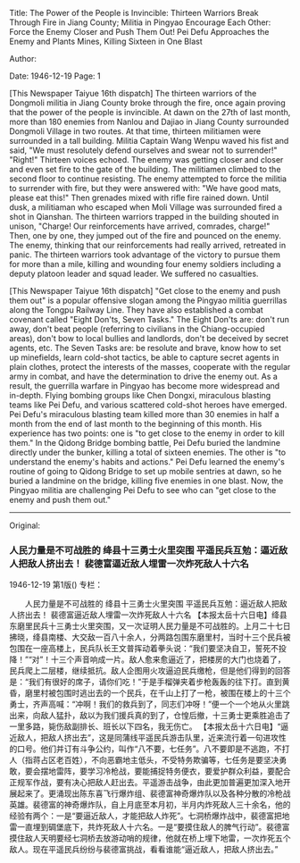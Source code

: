 Title: The Power of the People is Invincible: Thirteen Warriors Break Through Fire in Jiang County; Militia in Pingyao Encourage Each Other: Force the Enemy Closer and Push Them Out! Pei Defu Approaches the Enemy and Plants Mines, Killing Sixteen in One Blast

Author:

Date: 1946-12-19
Page: 1

[This Newspaper Taiyue 16th dispatch] The thirteen warriors of the Dongmoli militia in Jiang County broke through the fire, once again proving that the power of the people is invincible. At dawn on the 27th of last month, more than 180 enemies from Nanlou and Dajiao in Jiang County surrounded Dongmoli Village in two routes. At that time, thirteen militiamen were surrounded in a tall building. Militia Captain Wang Wenpu waved his fist and said, "We must resolutely defend ourselves and swear not to surrender!" "Right!" Thirteen voices echoed. The enemy was getting closer and closer and even set fire to the gate of the building. The militiamen climbed to the second floor to continue resisting. The enemy attempted to force the militia to surrender with fire, but they were answered with: "We have good mats, please eat this!" Then grenades mixed with rifle fire rained down. Until dusk, a militiaman who escaped when Moli Village was surrounded fired a shot in Qianshan. The thirteen warriors trapped in the building shouted in unison, "Charge! Our reinforcements have arrived, comrades, charge!" Then, one by one, they jumped out of the fire and pounced on the enemy. The enemy, thinking that our reinforcements had really arrived, retreated in panic. The thirteen warriors took advantage of the victory to pursue them for more than a mile, killing and wounding four enemy soldiers including a deputy platoon leader and squad leader. We suffered no casualties.

[This Newspaper Taiyue 16th dispatch] "Get close to the enemy and push them out" is a popular offensive slogan among the Pingyao militia guerrillas along the Tongpu Railway Line. They have also established a combat covenant called "Eight Don'ts, Seven Tasks." The Eight Don'ts are: don't run away, don't beat people (referring to civilians in the Chiang-occupied areas), don't bow to local bullies and landlords, don't be deceived by secret agents, etc. The Seven Tasks are: be resolute and brave, know how to set up minefields, learn cold-shot tactics, be able to capture secret agents in plain clothes, protect the interests of the masses, cooperate with the regular army in combat, and have the determination to drive the enemy out. As a result, the guerrilla warfare in Pingyao has become more widespread and in-depth. Flying bombing groups like Chen Dongxi, miraculous blasting teams like Pei Defu, and various scattered cold-shot heroes have emerged. Pei Defu's miraculous blasting team killed more than 30 enemies in half a month from the end of last month to the beginning of this month. His experience has two points: one is "to get close to the enemy in order to kill them." In the Qidong Bridge bombing battle, Pei Defu buried the landmine directly under the bunker, killing a total of sixteen enemies. The other is "to understand the enemy's habits and actions." Pei Defu learned the enemy's routine of going to Qidong Bridge to set up mobile sentries at dawn, so he buried a landmine on the bridge, killing five enemies in one blast. Now, the Pingyao militia are challenging Pei Defu to see who can "get close to the enemy and push them out."



<hr /> 

Original: 


### 人民力量是不可战胜的  绛县十三勇士火里突围  平遥民兵互勉：逼近敌人把敌人挤出去！  裴德富逼近敌人埋雷一次炸死敌人十六名

1946-12-19
第1版()
专栏：

　　人民力量是不可战胜的
    绛县十三勇士火里突围
    平遥民兵互勉：逼近敌人把敌人挤出去！
    裴德富逼近敌人埋雷一次炸死敌人十六名
    【本报太岳十六日电】绛县东磨里民兵十三勇士火里突围，又一次证明人民力量是不可战胜的。上月二十七日拂晓，绛县南楼、大交敌一百八十余人，分两路包围东磨里村，当时十三个民兵被包围在一座高楼上，民兵队长王文普挥动着拳头说：“我们要坚决自卫，誓死不投降！”“对”！十三个声音响成一片。敌人愈来愈逼近了，把楼房的大门也烧着了，民兵爬上二层楼，继续抵抗。敌人企图用火攻逼迫民兵缴枪，但是他们得到的回答是：“我们有很好的席子，请你们吃！”于是手榴弹夹着步枪轰轰的往下打。直到黄昏，磨里村被包围时逃出去的一个民兵，在千山上打了一枪，被围在楼上的十三个勇士，齐声高喊：“冲啊！我们的救兵到了，同志们冲呀！”便一个一个地从火里跳出来，向敌人猛扑，敌以为我们援兵真的到了，仓惶后撤，十三勇士更乘胜追击了一里多路，毙伤敌副排长、班长以下四名，我无伤亡。
    【本报太岳十六日电】“逼近敌人，把敌人挤出去”，这是同蒲线平遥民兵游击队里，近来流行着一句进攻性的口号。他们并订有斗争公约，叫作“八不要，七任务”。八不要即是不逃跑，不打人（指蒋占区老百姓），不向恶霸地主低头，不受特务欺骗等，七任务是要坚决勇敢，要会摆地雷阵，要学习冷枪战，要能捕捉特务便衣，要爱护群众利益，要配合正规军作战，要有决心把敌人赶出去。平遥游击战争，由此更加普遍更加深入地开展起来了。更涌现出陈东喜飞行爆炸组、裴德富神奇爆炸队以及各种分散的冷枪战英雄。裴德富的神奇爆炸队，自上月底至本月初，半月内炸死敌人三十余名，他的经验有两个：一是“要逼近敌人，才能把敌人炸死”。七洞桥爆炸战中，裴德富把地雷一直埋到碉堡底下，共炸死敌人十六名。一是“要摸住敌人的脾气行动”。裴德富摸住敌人天明要经七洞桥去放游动哨的规律，他就在桥上埋下地雷，一次炸死五个敌人。现在平遥民兵纷纷与裴德富挑战，看看谁能“逼近敌人，把敌人挤出去。”

